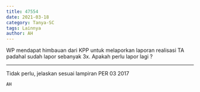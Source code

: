 ```yaml
---
title: 47554
date: 2021-03-18
category: Tanya-SC
tags: Lainnya
author: AH
---
```


WP mendapat himbauan dari KPP untuk melaporkan laporan realisasi TA padahal sudah lapor sebanyak 3x. Apakah perlu lapor lagi ?

---

Tidak perlu, jelaskan sesuai lampiran PER 03 2017

`AH`
